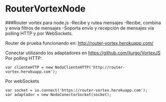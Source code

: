 RouterVortexNode
================

###Router vortex para node.js
-Recibe y rutea mensajes
-Recibe, combina y envía filtros de mensajes
-Soporta envío y recepción de mensajes vía polling HTTP y por WebSockets.

Router de prueba funcionando en: http://router-vortex.herokuapp.com/

Conectar utilizando los adaptadores en https://github.com/jlurgo/VortexJS
Por polling HTTP:
```
var clienteHTTP = new NodoClienteHTTP('http://router-vortex.herokuapp.com'); 
```

Por webSockets
```
var socket = io.connect('https://router-vortex.herokuapp.com');
var adaptador = new NodoConectorSocket(socket);    
```

